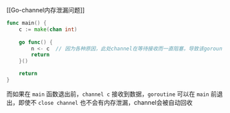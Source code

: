 [[Go-channel内存泄漏问题]]

```go
func main() {
	c := make(chan int)
	
	go func() {
		n <- c  // 因为各种原因，此处channel在等待接收而一直阻塞，导致该gorountie一直无法退出，本质是该gorountie泄漏
		return
	}()

	return
}
```

而如果在 `main` 函数退出前，`channel c`  接收到数据，`goroutine` 可以在 `main`  前退出，即使不 `close channel` 也不会有内存泄漏，channel会被自动回收